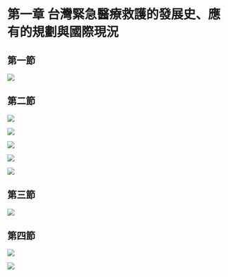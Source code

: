 # 第一章 台灣緊急醫療救護的發展史、應有的規劃與國際現況

## 第一節

![](.gitbook/assets/14.jpg)

## 第二節

![](.gitbook/assets/15.jpg)

![](.gitbook/assets/16.jpg)

![](.gitbook/assets/17.jpg)

![](.gitbook/assets/18.jpg)

![](.gitbook/assets/19.jpg)

## 第三節

![](.gitbook/assets/20.jpg)

## 第四節

![](.gitbook/assets/21.jpg)

![](.gitbook/assets/22.jpg)

